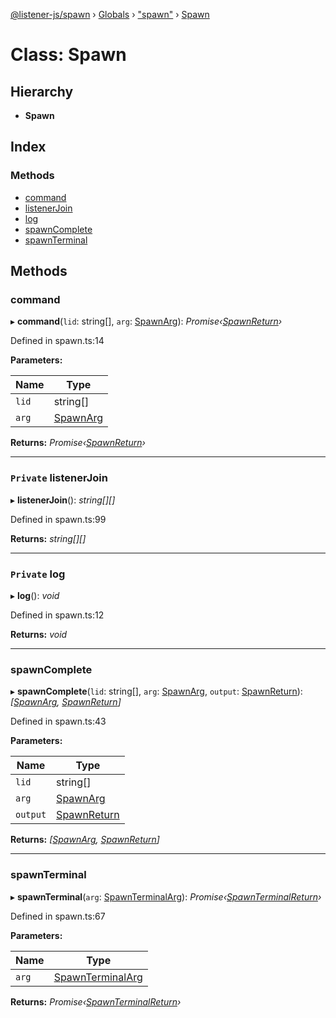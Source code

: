 [@listener-js/spawn](../README.md) › [Globals](../globals.md) › ["spawn"](../modules/_spawn_.md) › [Spawn](_spawn_.spawn.md)

# Class: Spawn

## Hierarchy

* **Spawn**

## Index

### Methods

* [command](_spawn_.spawn.md#command)
* [listenerJoin](_spawn_.spawn.md#private-listenerjoin)
* [log](_spawn_.spawn.md#private-log)
* [spawnComplete](_spawn_.spawn.md#spawncomplete)
* [spawnTerminal](_spawn_.spawn.md#spawnterminal)

## Methods

###  command

▸ **command**(`lid`: string[], `arg`: [SpawnArg](../interfaces/_types_.spawnarg.md)): *Promise‹[SpawnReturn](../interfaces/_types_.spawnreturn.md)›*

Defined in spawn.ts:14

**Parameters:**

Name | Type |
------ | ------ |
`lid` | string[] |
`arg` | [SpawnArg](../interfaces/_types_.spawnarg.md) |

**Returns:** *Promise‹[SpawnReturn](../interfaces/_types_.spawnreturn.md)›*

___

### `Private` listenerJoin

▸ **listenerJoin**(): *string[][]*

Defined in spawn.ts:99

**Returns:** *string[][]*

___

### `Private` log

▸ **log**(): *void*

Defined in spawn.ts:12

**Returns:** *void*

___

###  spawnComplete

▸ **spawnComplete**(`lid`: string[], `arg`: [SpawnArg](../interfaces/_types_.spawnarg.md), `output`: [SpawnReturn](../interfaces/_types_.spawnreturn.md)): *[[SpawnArg](../interfaces/_types_.spawnarg.md), [SpawnReturn](../interfaces/_types_.spawnreturn.md)]*

Defined in spawn.ts:43

**Parameters:**

Name | Type |
------ | ------ |
`lid` | string[] |
`arg` | [SpawnArg](../interfaces/_types_.spawnarg.md) |
`output` | [SpawnReturn](../interfaces/_types_.spawnreturn.md) |

**Returns:** *[[SpawnArg](../interfaces/_types_.spawnarg.md), [SpawnReturn](../interfaces/_types_.spawnreturn.md)]*

___

###  spawnTerminal

▸ **spawnTerminal**(`arg`: [SpawnTerminalArg](../interfaces/_types_.spawnterminalarg.md)): *Promise‹[SpawnTerminalReturn](../interfaces/_types_.spawnterminalreturn.md)›*

Defined in spawn.ts:67

**Parameters:**

Name | Type |
------ | ------ |
`arg` | [SpawnTerminalArg](../interfaces/_types_.spawnterminalarg.md) |

**Returns:** *Promise‹[SpawnTerminalReturn](../interfaces/_types_.spawnterminalreturn.md)›*
